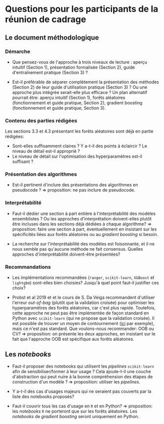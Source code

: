 # Questions pour les participants de la réunion de cadrage

## Le document méthodologique

### Démarche

- Que pensez-vous de l'approche à trois niveaux de lecture : aperçu intuitif (Section 1), présentation formalisée (Section 2), guide d'entraînement pratique (Section 3) ?

- Est-il préférable de séparer complètement la présentation des méthodes (Section 2) de leur guide d'utilisation pratique (Section 3) ? 
Ou une approche plus intégrée serait-elle plus efficace ? Un plan alternatif pourrait être: aperçu intuitif (Section 1), forêts aléatoires (fonctionnement et guide pratique, Section 2), gradient boosting (fonctionnement et guide pratique, Section 3).


### Contenu des parties rédigées
Les sections 3.3 et 4.3 présentant les forêts aléatoires sont déjà en partie rédigées:
- Sont-elles suffisamment claires ? Y a-t-il des points à éclaircir ?  Le niveau de détail est-il approprié ? 
- Le niveau de détail sur l'optimisation des hyperparamètres est-il suffisant ? 

### Présentation des algorithmes

-  Est-il pertinent d'inclure des présentations des algorithmes en pseudocode ? => proposition: ne pas inclure de pseudocode.

### Interprétabilité

- Faut-il dédier une section à part entière à l'interprétabilité des modèles ensemblistes ? Ou les approches d'interprétation doivent-elles plutôt être incluses dans les sections déjà dédiées à chaque algorithme? => proposition: faire une section à part, éventuellement en insistant sur les spécificités liées aux forêts aléatoires ou au _gradient boosting_ si besoin.

- La recherche sur l'interprétabilité des modèles est foisonnante, et il ne nous semble pas qu'aucune méthode ne fait consensus. Quelles approches d'interprétabilité doivent-être présentées?

### Recommandations

- Les implémentations recommandées (`ranger`, `scikit-learn`, `XGBoost` et `lightgbm`) sont-elles bien choisies? Jusqu'à quel point faut-il justifier ces choix?

- Probst et al 2019 et et le cours de S. Da Veiga recommandent d'utiliser l'erreur _out-of-bag_ (plutôt que la validation croisée) pour optimiser les hyperparamètres des forêts aléatoires, car c'est plus rapide. Toutefois, cette approche ne peut pas être implémentée de façon standard en Python avec `scikit-learn` (qui ne propose que la validation croisée). Il est possible de trouver un moyen de contournement ([ici](https://stackoverflow.com/questions/34624978/is-there-easy-way-to-grid-search-without-cross-validation-in-python) par exemple), mais ce n'est pas standard. Que voulons-nous recommander: OOB ou CV? => proposition: on présente les deux approches, en insistant sur le fait que l'approche OOB est spécifique aux forêts aléatoires.

## Les _notebooks_

- Faut-il proposer des notebooks qui utilisent les _pipelines_ `scikit-learn` afin de sensibiliser/former à leur usage ? Cela ajoute-t-il une couche d'abstraction qui peut nuire à la bonne compréhension des étapes de construction d'un modèle ? => proposition: utiliser les _pipelines_.

- Y a-t-il des cas d'usages majeurs qui ne seraient pas couverts par la liste des notebooks proposés?

- Faut-il couvrir tous les cas d'usage en `R` et en Python?  => proposition: les _notebooks_ `R` ne porteront que sur les forêts aléatoires. Les _notebooks_ de _gradient boosting_ seront uniquement en Python.

